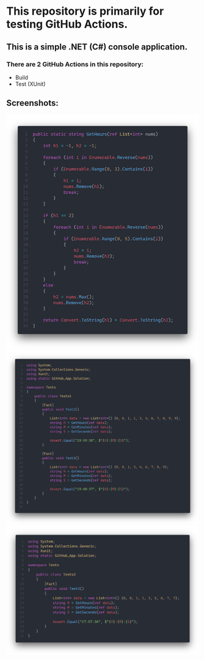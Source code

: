# This repository is primarily for testing GitHub Actions.
## This is a simple .NET (C#) console application.
### There are 2 GitHub Actions in this repository:
- Build
- Test (XUnit)

## Screenshots:
![Tests1](/screenshot1.png)
![Tests1](/screenshot2.png)
![Tests1](/screenshot3.png)